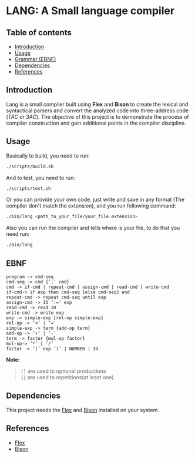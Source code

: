 # LANG: A Small language compiler

## Table of contents

- [Introduction](#introduction)
- [Usage](#usage)
- [Grammar (EBNF)](#ebnf)
- [Dependencies](#dependencies)
- [References](#references)

## Introduction

Lang is a small compiler built using **Flex** and **Bison** to create the lexical and syntactical parsers and convert the analyzed code into three-address code (_TAC_ or _3AC_). The objective of this project is to demonstrate the process of compiler construction and gain additional points in the compiler discipline.

## Usage

Basically to build, you need to run:

```bash
./scripts/build.sh
```

And to test, you need to run:

```bash
./scripts/test.sh
```

Or you can provide your own code, just write and save in any format (The compiler don't match the extension), and you run following command:

```bash
./bin/lang <path_to_your_file/your_file.extension>
```

Also you can run the compiler and tells where is your file, to do that you need run:

```bash
./bin/lang
```

## EBNF

```ebnf
program -> cmd-seq
cmd-seq -> cmd {’;’ cmd}
cmd -> if-cmd | repeat-cmd | assign-cmd | read-cmd | write-cmd
if-cmd-> if exp then cmd-seq [else cmd-seq] end
repeat-cmd -> repeat cmd-seq until exp
assign-cmd -> ID ’:=’ exp
read-cmd -> read ID
write-cmd -> write exp
exp -> simple-exp [rel-op simple-exp]
rel-op -> ’<’ | ’=’
simple-exp -> term {add-op term}
add-op -> ’+’ | ’-’
term -> factor {mul-op factor}
mul-op-> ’*’ | ’/’
factor -> ’(’ exp ’)’ | NUMBER | ID
```

**Note:**

> `[]` are used to optional productions  
> `{}` are used to repetitions(at least one)

## Dependencies

This project needs the [Flex](https://github.com/westes/flex) and [Bison](https://www.gnu.org/software/bison/) installed on your system.

## References

- [Flex](https://github.com/westes/flex)
- [Bison](https://www.gnu.org/software/bison/)
